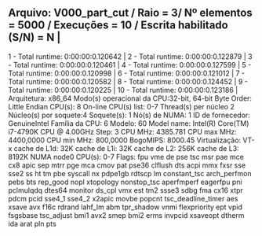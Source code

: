 Arquivo: V000_part_cut / Raio = 3/ Nº elementos = 5000 / Execuções = 10 / Escrita habilitado (S/N) = N |
-----------------------------------------------------------------------------------
 1 - Total runtime: 0:00:00:0.120642 |
 2 - Total runtime: 0:00:00:0.122879 |
 3 - Total runtime: 0:00:00:0.120461 |
 4 - Total runtime: 0:00:00:0.127599 |
 5 - Total runtime: 0:00:00:0.120998 |
 6 - Total runtime: 0:00:00:0.121012 |
 7 - Total runtime: 0:00:00:0.120582 |
 8 - Total runtime: 0:00:00:0.124452 |
 9 - Total runtime: 0:00:00:0.120225 |
 10 - Total runtime: 0:00:00:0.123186 |
Arquitetura:           x86_64
Modo(s) operacional da CPU:32-bit, 64-bit
Byte Order:            Little Endian
CPU(s):                8
On-line CPU(s) list:   0-7
Thread(s) per núcleo  2
Núcleo(s) por soquete:4
Soquete(s):            1
Nó(s) de NUMA:        1
ID de fornecedor:      GenuineIntel
Família da CPU:       6
Modelo:                60
Model name:            Intel(R) Core(TM) i7-4790K CPU @ 4.00GHz
Step:                  3
CPU MHz:               4385.781
CPU max MHz:           4400,0000
CPU min MHz:           800,0000
BogoMIPS:              8000.45
Virtualização:       VT-x
cache de L1d:          32K
cache de L1i:          32K
cache de L2:           256K
cache de L3:           8192K
NUMA node0 CPU(s):     0-7
Flags:                 fpu vme de pse tsc msr pae mce cx8 apic sep mtrr pge mca cmov pat pse36 clflush dts acpi mmx fxsr sse sse2 ss ht tm pbe syscall nx pdpe1gb rdtscp lm constant_tsc arch_perfmon pebs bts rep_good nopl xtopology nonstop_tsc aperfmperf eagerfpu pni pclmulqdq dtes64 monitor ds_cpl vmx est tm2 ssse3 sdbg fma cx16 xtpr pdcm pcid sse4_1 sse4_2 x2apic movbe popcnt tsc_deadline_timer aes xsave avx f16c rdrand lahf_lm abm tpr_shadow vnmi flexpriority ept vpid fsgsbase tsc_adjust bmi1 avx2 smep bmi2 erms invpcid xsaveopt dtherm ida arat pln pts
